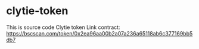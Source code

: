 # clytie-token
This is source code Clytie token
Link contract: https://bscscan.com/token/0x2ea96aa00b2a07a236a65118ab6c377169bb5db7

